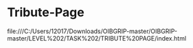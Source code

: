 # Tribute-Page
file:///C:/Users/12017/Downloads/OIBGRIP-master/OIBGRIP-master/LEVEL%202/TASK%202/TRIBUTE%20PAGE/index.html
